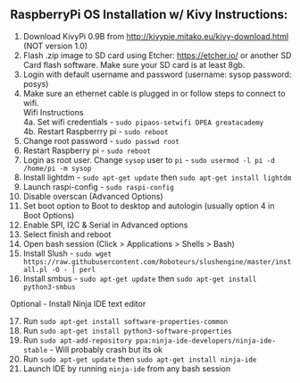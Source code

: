 ## RaspberryPi OS Installation w/ Kivy Instructions:

1. Download KivyPi 0.9B from http://kivypie.mitako.eu/kivy-download.html (NOT version 1.0)
2. Flash .zip image to SD card using Etcher: https://etcher.io/ or another SD Card flash software. Make sure your SD card is at least 8gb.
3. Login with default username and password (username: sysop password: posys)
4. Make sure an ethernet cable is plugged in or follow steps to connect to wifi.  
Wifi Instructions  
4a. Set wifi credentials - `sudo pipaos-setwifi DPEA greatacademy`  
4b. Restart Raspberrry pi - `sudo reboot`  
5. Change root password - `sudo passwd root`
6. Restart Raspberry pi - `sudo reboot`
7. Login as root user. Change `sysop` user to `pi` - `sudo usermod -l pi -d /home/pi -m sysop`
8. Install lightdm - `sudo apt-get update` then `sudo apt-get install lightdm`
9. Launch raspi-config - `sudo raspi-config`
10. Disable overscan (Advanced Options)
11. Set boot option to Boot to desktop and autologin (usually option 4 in Boot Options)
12. Enable SPI, I2C & Serial in Advanced options
13. Select finish and reboot
14. Open bash session (Click > Applications > Shells > Bash)
15. Install Slush - `sudo wget https://raw.githubusercontent.com/Roboteurs/slushengine/master/install.pl -O - | perl`
16. Install smbus - `sudo apt-get update` then `sudo apt-get install python3-smbus`

Optional - Install Ninja IDE text editor

17. Run `sudo apt-get install software-properties-common`
18. Run `sudo apt-get install python3-software-properties`
19. Run `sudo apt-add-repository ppa:ninja-ide-developers/ninja-ide-stable` - Will probably crash but its ok
20. Run `sudo apt-get update` then `sudo apt-get install ninja-ide`
21. Launch IDE by running `ninja-ide` from any bash session
